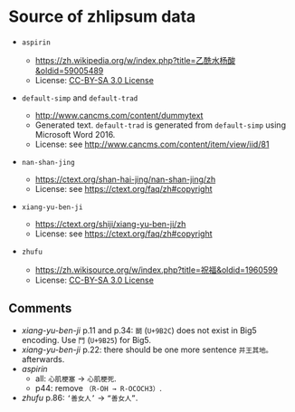 # Source of zhlipsum data

- `aspirin`
  - <https://zh.wikipedia.org/w/index.php?title=乙酰水杨酸&oldid=59005489>
  - License: [CC-BY-SA 3.0 License](https://zh.wikipedia.org/zh-cn/Wikipedia%3ACC_BY-SA_3.0协议文本)

- `default-simp` and `default-trad`
  - <http://www.cancms.com/content/dummytext>
  - Generated text. `default-trad` is generated from `default-simp` using Microsoft Word 2016.
  - License: see <http://www.cancms.com/content/item/view/iid/81>

- `nan-shan-jing`
  - <https://ctext.org/shan-hai-jing/nan-shan-jing/zh>
  - License: see <https://ctext.org/faq/zh#copyright>

- `xiang-yu-ben-ji`
  - <https://ctext.org/shiji/xiang-yu-ben-ji/zh>
  - License: see <https://ctext.org/faq/zh#copyright>

- `zhufu`
  - <https://zh.wikisource.org/w/index.php?title=祝福&oldid=1960599>
  - License: [CC-BY-SA 3.0 License](https://zh.wikipedia.org/zh-cn/Wikipedia%3ACC_BY-SA_3.0协议文本)

## Comments

- *xiang-yu-ben-ji* p.11 and p.34: `鬬` (`U+9B2C`) does not exist in Big5 encoding.
  Use `鬥` (`U+9B25`) for Big5.
- *xiang-yu-ben-ji* p.22: there should be one more sentence `并王其地。` afterwards.
- *aspirin*
  - all: `心肌梗塞` -> `心肌梗死`.
  - p44: remove `（R-OH → R-OCOCH3）`.
- *zhufu* p.86: `‘善女人’` -> `“善女人”`.
